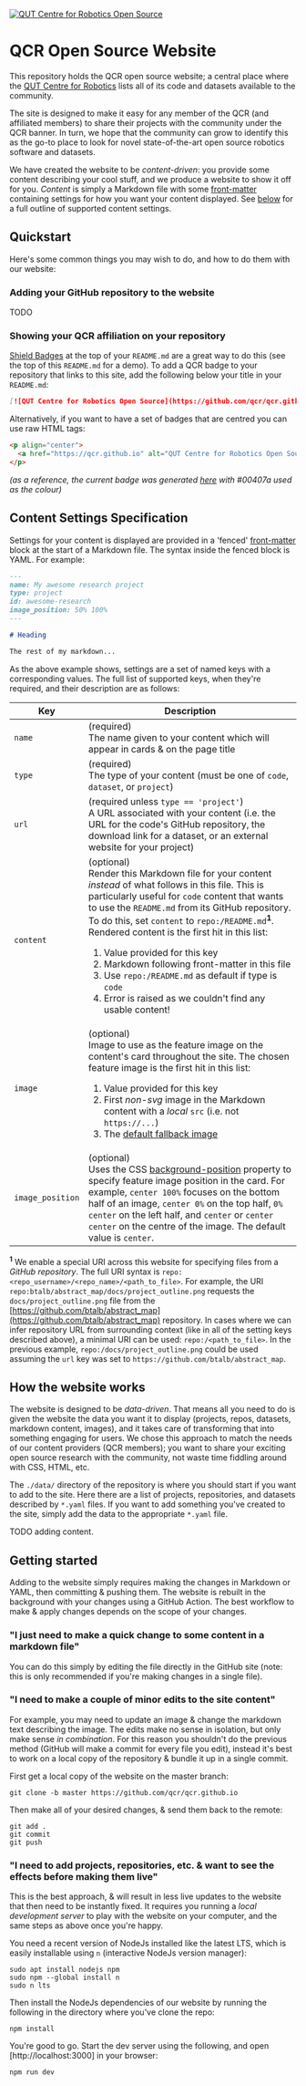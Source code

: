 [![QUT Centre for Robotics Open Source](https://github.com/qcr/qcr.github.io/blob/master/misc/badge.svg)](https://qcr.github.io)

# QCR Open Source Website

This repository holds the QCR open source website; a central place where the [QUT Centre for Robotics](https://research.qut.edu.au/qcr/) lists all of its code and datasets available to the community.

The site is designed to make it easy for any member of the QCR (and affiliated members) to share their projects with the community under the QCR banner. In turn, we hope that the community can grow to identify this as the go-to place to look for novel state-of-the-art open source robotics software and datasets.

We have created the website to be _content-driven_: you provide some content describing your cool stuff, and we produce a website to show it off for you. _Content_ is simply a Markdown file with some [front-matter](https://github.com/jxson/front-matter) containing settings for how you want your content displayed. See [below](#content-settings-specification) for a full outline of supported content settings.

## Quickstart

Here's some common things you may wish to do, and how to do them with our website:

### Adding your GitHub repository to the website

TODO

### Showing your QCR affiliation on your repository

[Shield Badges](https://github.com/badges/shields) at the top of your `README.md` are a great way to do this (see the top of this `README.md` for a demo). To add a QCR badge to your repository that links to this site, add the following below your title in your `README.md`:

```markdown
[![QUT Centre for Robotics Open Source](https://github.com/qcr/qcr.github.io/blob/master/misc/badge.svg)](https://qcr.github.io)
```

Alternatively, if you want to have a set of badges that are centred you can use raw HTML tags:

```markdown
<p align="center">
  <a href="https://qcr.github.io" alt="QUT Centre for Robotics Open Source"><img src="https://github.com/qcr/qcr.github.io/blob/master/misc/badge.svg" /></a>
</p>
```

_(as a reference, the current badge was generated [here](https://shields.io/) with #00407a used as the colour)_

## Content Settings Specification

Settings for your content is displayed are provided in a 'fenced' [front-matter](https://github.com/jxson/front-matter) block at the start of a Markdown file. The syntax inside the fenced block is YAML. For example:

```markdown
---
name: My awesome research project
type: project
id: awesome-research
image_position: 50% 100%
---

# Heading

The rest of my markdown...
```

As the above example shows, settings are a set of named keys with a corresponding values. The full list of supported keys, when they're required, and their description are as follows:

| Key              | Description                                                                                                                                                                                                                                                                                                                                                                                                                                                                                                                            |
| ---------------- | -------------------------------------------------------------------------------------------------------------------------------------------------------------------------------------------------------------------------------------------------------------------------------------------------------------------------------------------------------------------------------------------------------------------------------------------------------------------------------------------------------------------------------------- |
| `name`           | (required)<br>The name given to your content which will appear in cards & on the page title                                                                                                                                                                                                                                                                                                                                                                                                                                            |
| `type`           | (required)<br>The type of your content (must be one of `code`, `dataset`, or `project`)                                                                                                                                                                                                                                                                                                                                                                                                                                                |
| `url`            | (required unless `type == 'project'`)<br>A URL associated with your content (i.e. the URL for the code's GitHub repository, the download link for a dataset, or an external website for your project)                                                                                                                                                                                                                                                                                                                                  |
| `content`        | (optional)<br>Render this Markdown file for your content _instead_ of what follows in this file. This is particularly useful for `code` content that wants to use the `README.md` from its GitHub repository. To do this, set `content` to `repo:/README.md`<sup>**1**</sup>. Rendered content is the first hit in this list:<ol><li>Value provided for this key<li>Markdown following front-matter in this file<li>Use `repo:/README.md` as default if type is `code`<li>Error is raised as we couldn't find any usable content!</ol> |
| `image`          | (optional)<br>Image to use as the feature image on the content's card throughout the site. The chosen feature image is the first hit in this list:<ol><li>Value provided for this key<li>First _non-svg_ image in the Markdown content with a _local_ `src` (i.e. not `https://...`)<li>The [default fallback image](https://github.com/qcr/qcr.github.io/blob/master/assets/qcr_logo_light_filled.png)                                                                                                                                |
| `image_position` | (optional)<br>Uses the CSS [background-position](https://www.w3schools.com/cssref/pr_background-position.asp) property to specify feature image position in the card. For example, `center 100%` focuses on the bottom half of an image, `center 0%` on the top half, `0% center` on the left half, and `center` or `center center` on the centre of the image. The default value is `center`.                                                                                                                                         |

<sup>**1**</sup> We enable a special URI across this website for specifying files from a _GitHub repository_. The full URI syntax is `repo:<repo_username>/<repo_name>/<path_to_file>`. For example, the URI `repo:btalb/abstract_map/docs/project_outline.png` requests the `docs/project_outline.png` file from the [https://github.com/btalb/abstract_map](https://github.com/btalb/abstract_map) repository. In cases where we can infer repository URL from surrounding context (like in all of the setting keys described above), a minimal URI can be used: `repo:/<path_to_file>`. In the previous example, `repo:/docs/project_outline.png` could be used assuming the `url` key was set to `https://github.com/btalb/abstract_map`.

## How the website works

The website is designed to be _data-driven_. That means all you need to do is given the website the data you want it to display (projects, repos, datasets, markdown content, images), and it takes care of transforming that into something engaging for users. We chose this approach to match the needs of our content providers (QCR members); you want to share your exciting open source research with the community, not waste time fiddling around with CSS, HTML, etc.

The `./data/` directory of the repository is where you should start if you want to add to the site. Here there are a list of projects, repositories, and datasets described by `*.yaml` files. If you want to add something you've created to the site, simply add the data to the appropriate `*.yaml` file.

TODO adding content.

## Getting started

Adding to the website simply requires making the changes in Markdown or YAML, then committing & pushing them. The website is rebuilt in the background with your changes using a GitHub Action. The best workflow to make & apply changes depends on the scope of your changes.

### "I just need to make a quick change to some content in a markdown file"

You can do this simply by editing the file directly in the GitHub site (note: this is only recommended if you're making changes in a single file).

### "I need to make a couple of minor edits to the site content"

For example, you may need to update an image & change the markdown text describing the image. The edits make no sense in isolation, but only make sense _in combination_. For this reason you shouldn't do the previous method (GitHub will make a commit for every file you edit), instead it's best to work on a local copy of the repository & bundle it up in a single commit.

First get a local copy of the website on the master branch:

```
git clone -b master https://github.com/qcr/qcr.github.io
```

Then make all of your desired changes, & send them back to the remote:

```
git add .
git commit
git push
```

### "I need to add projects, repositories, etc. & want to see the effects before making them live"

This is the best approach, & will result in less live updates to the website that then need to be instantly fixed. It requires you running a _local development server_ to play with the website on your computer, and the same steps as above once you're happy.

You need a recent version of NodeJs installed like the latest LTS, which is easily installable using `n` (interactive NodeJs version manager):

```
sudo apt install nodejs npm
sudo npm --global install n
sudo n lts
```

Then install the NodeJs dependencies of our website by running the following in the directory where you've clone the repo:

```
npm install
```

You're good to go. Start the dev server using the following, and open [http://localhost:3000] in your browser:

```
npm run dev
```
